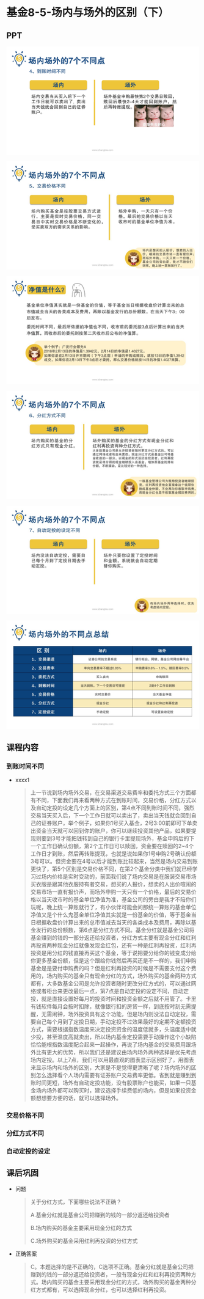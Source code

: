 # 基金8-5-场内与场外的区别（下）

## PPT

![课程ppt](assets/8-5-1.jpeg)

![课程ppt](assets/8-5-2.jpeg)

![课程ppt](assets/8-5-3.jpeg)

![课程ppt](assets/8-5-4.jpeg)

![课程ppt](assets/8-5-5.jpeg)

![课程ppt](assets/8-5-6.jpeg)

## 课程内容

### 到账时间不同

- xxxx1

  > 上一节说到场内场外交易，在交易渠道交易费率和委托方式三个方面都有不同，下面我们再来看两种方式在到账时间，交易价格，分红方式以及自动定投的设定几个方面上的区别，第4点不同到账时间不同，强烈交易当天买入后，下一个工作日就可以卖出了，卖出当天钱就会回到自己的证券账户，举个例子，如果你1号买入基金，2号3:00前即可下单卖出资金当天就可以回到你的账户，你可以继续投资其他产品，如果要提现则要到3号才能把钱转到自己的银行卡里提现场外，基金申购后的下一个工作日确认份额，第2个工作日可以赎回，资金要在赎回的2~4个工作日才到账，然后再转账提现，也就是说如果你1号申购2号确认份额3号可以。但资金要在4号以后才能到账比较起来，当然是场内交易到账更快了，第5个区别是交易价格不同，在第2个基金分类中我们就已经学习过场内价格是实时变动的，前面我们说了场内交易是在服装交易市场买衣服是跟其他衣服持有者交易，想买的人报价，想卖的人出价喧闹的交易市场一直有报价声，而场外申购一天只有一个价格，最后的交易价格以当天收市时的基金单位净值为准，基金公司的旁白是我才不陪你们玩呢，晚上统一算账就行了，有小伙伴可能会问那统一算账的基金单位净值又是个什么鬼基金单位净值其实就是一份基金的价值，等于基金当日根据收盘价计算出来的总市值减去当天的各类成本及费用，再除以基金发行的总份额数，第6点是分红方式不同。基金分红就是基金公司将基金赚到的钱的一部分返还给投资者，分红方式主要有现金分红和红利再投资两种现金分红就像发现金红包，还有一种是红利再投资，红利再投资是用分红的钱直接再买这个基金，等于说把要分给你的钱变成分给你更多基金份额，但是这个跟给你钱然后再买还是不一样的，我们申购基金是是要付申购费的吗？但是红利再投资的时候是不需要支付这个费用的，场内购买的基金只有现金分红的方式，场外购买的基金两种方式都有，大多数基金公司是允许投资者随时更改分红方式的，可以通过网络或者柜台来更改最后一点，第7点是自动定投的设定不同，自动定投，就是直接设置好每月的投资时间和投资金额之后就不用管了。卡里有钱软件每月会按时扣除，就像银行扣的房贷一样，到底按时刻无需提醒，无需闹钟，场外投资具有这个功能，但是场内则没法自动定投，需要自己每个月到了定投日期，手动定投不过效果最好的定期不定额投资方式，需要根据指数温度来决定投资资金的温度低就多，头温度适中就少投，甚至温度高就卖出，所以场内基金定投需要手动操作这个小缺陷恰恰能根指数温度配合起来一起操作，再说了场内基金的交易费用跟场外比有更大的优势，所以我们还是建议由场内场外两种选择是优先考虑场内定投。以上7点，我们可以用最直观的图表显示区别好了，用图表来显示场内和场外的区别，大家是不是觉得更清晰了呢？场内场外的区别怎么选择看个人场内需要有证券账户交易费率更低。省到就是赚到到账时间更短，场外有自动定投功能，没有股票账户也能买，如果一只基金场内场外都可以购买时，建议选择手续费低的场内，但是如果投资金额想想要方便的话，就可以选择场外。

### 交易价格不同

### 分红方式不同

### 自动定投的设定

## 课后巩固

- 问题

  > 关于分红方式，下面哪些说法不正确？
  >
  > A.基金分红就是基金公司把赚到的钱的一部分返还给投资者
  >
  > B.场内购买的基金主要采用现金分红的方式
  >
  > C.场外购买的基金采用红利再投资的分红方式

- 正确答案

  > C。本题选择的是不正确的，C选项不正确。基金分红就是基金公司把赚到的钱的一部分返还给投资者，一般有现金分红和红利再投资两种方式。场内购买的基金主要采用现金分红的方式，场外购买的基金两种分红方式都有，可以选择现金分红，也可以选择红利再投资。